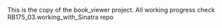 This is the copy of the book_viewer project.
All working progress check RB175_03.working_with_Sinatra repo
